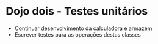 # Dojo dois - Testes unitários

- Continuar desenvolvimento da calculadora e armazém
- Escrever testes para as operações destas classes